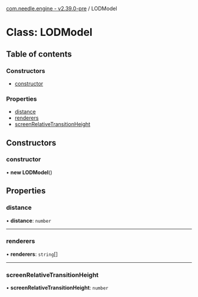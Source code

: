[com.needle.engine - v2.39.0-pre](../README.md) / LODModel

# Class: LODModel

## Table of contents

### Constructors

- [constructor](LODModel.md#constructor)

### Properties

- [distance](LODModel.md#distance)
- [renderers](LODModel.md#renderers)
- [screenRelativeTransitionHeight](LODModel.md#screenrelativetransitionheight)

## Constructors

### constructor

• **new LODModel**()

## Properties

### distance

• **distance**: `number`

___

### renderers

• **renderers**: `string`[]

___

### screenRelativeTransitionHeight

• **screenRelativeTransitionHeight**: `number`
